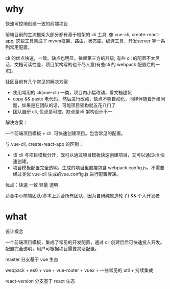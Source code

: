 # why
快速可控地创建一致的前端项目

前端目前的主流框架大部分都有基于框架的 cli 工具, 像 vue-cli, create-react-app, 这些工具集成了 mvvm框架，路由，状态库，编译工具，开发server 等一系列常用配置。

cli 的优点快速，一致。缺点也明显，依赖第三方的升级; 有些 cli 的配置不太灵活，文档可读性差，项目架构写的也不尽人意(有些cli 的 webpack 配置烂的一坨)。

社区目前有几个常见的解决方案
- 使用常用的 cli(vue-cli) 一类，项目内小幅改动，看文档趟坑
- copy && paste 老代码，然后进行改动，缺点不够自动化，同样伴随着升级问题，如果是在团队的话，可能项目架构就五花八门了
- 团队自研 cli, 优点是可控，缺点是cli 架构设计不一.

解决方案：

一个前端项目模板 + cli. 可快速创建项目。包含常见的配置。

与 vue-cli, create-react-app 的区别：
- 该 cli 与项目模板分开，既可以通过项目模板快速创建项目，又可以通过cli 快速创建。
- 项目模板配置完全透明，生成的项目里直接包含 webpack.config.js，不需要经过类似 vue-cli 生成的vue.config.js 进行配置传递。

优点：快速 一致 轻量 透明

适合中小前端团队(基本上适合所有团队，因为自研纯属造轮子) && 个人开发者

# what
设计概念

一个前端项目模板，集成了常见的开发配置，通过 cli 创建后后可快速投入开发。配置完全透明，用户可根据项目需要灵活配置。

master 分支基于 vue 生态

webpack + es6 + vue + vue-router + vuex + 一些常见的 util + 持续集成

react-version 分支基于 react 生态
